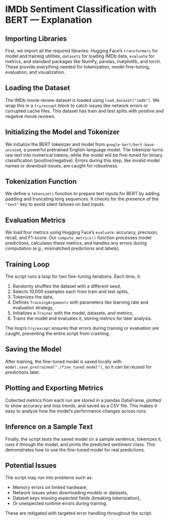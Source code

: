 # IMDb Sentiment Classification with BERT — Explanation

## Importing Libraries

First, we import all the required libraries: Hugging Face’s `transformers` for model and training utilities, `datasets` for loading IMDb data, `evaluate` for metrics, and standard packages like NumPy, pandas, matplotlib, and torch. These provide everything needed for tokenization, model fine-tuning, evaluation, and visualization.

## Loading the Dataset

The IMDb movie review dataset is loaded using `load_dataset("imdb")`. We wrap this in a `try/except` block to catch issues like network errors or corrupted cache files. This dataset has train and test splits with positive and negative movie reviews.

## Initializing the Model and Tokenizer

We initialize the BERT tokenizer and model from `google-bert/bert-base-uncased`, a powerful pretrained English-language model. The tokenizer turns raw text into numerical tokens, while the model will be fine-tuned for binary classification (positive/negative). Errors during this step, like invalid model names or download issues, are caught for robustness.

## Tokenization Function

We define a `tokenize()` function to prepare text inputs for BERT by adding padding and truncating long sequences. It checks for the presence of the `"text"` key to avoid silent failures on bad inputs.

## Evaluation Metrics

We load four metrics using Hugging Face’s `evaluate`: accuracy, precision, recall, and F1-score. Our `compute_metrics()` function processes model predictions, calculates these metrics, and handles any errors during computation (e.g., mismatched predictions and labels).

## Training Loop

The script runs a loop for two fine-tuning iterations. Each time, it:
1. Randomly shuffles the dataset with a different seed,
2. Selects 10,000 examples each from train and test splits,
3. Tokenizes the data,
4. Defines `TrainingArguments` with parameters like learning rate and evaluation strategy,
5. Initializes a `Trainer` with the model, datasets, and metrics,
6. Trains the model and evaluates it, storing metrics for later analysis.

The loop’s `try/except` ensures that errors during training or evaluation are caught, preventing the entire script from crashing.

## Saving the Model

After training, the fine-tuned model is saved locally with `model.save_pretrained("./fine_tuned_model")`, so it can be reused for predictions later.

## Plotting and Exporting Metrics

Collected metrics from each run are stored in a pandas DataFrame, plotted to show accuracy and loss trends, and saved as a CSV file. This makes it easy to analyze how the model’s performance changes across runs.

## Inference on a Sample Text

Finally, the script tests the saved model on a sample sentence, tokenizes it, runs it through the model, and prints the predicted sentiment class. This demonstrates how to use the fine-tuned model for real predictions.

## Potential Issues

The script may run into problems such as:
- Memory errors on limited hardware,
- Network issues when downloading models or datasets,
- Dataset keys missing expected fields (breaking tokenization),
- Or unexpected runtime errors during training.

These are mitigated with targeted error handling throughout the script.
